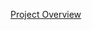 [Project Overview](https://organic-diadem-cec.notion.site/Midterm-2-DOF-Robotic-Leg-WiFi-Control-4b36ded55da5459ea7b7d26b8706ebe1)
